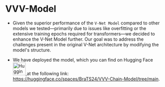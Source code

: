 # VVV-Model
 - Given the superior performance of the `V-Net Model` compared to other models we tested—primarily due to issues like overfitting or the extensive training epochs required for transformers—we decided to enhance the V-Net Model further. Our goal was to address the challenges present in the original V-Net architecture by modifying the model's structure.

- We have deployed the model, which you can find on Hugging Face</a><a href="https://huggingface.co/" target="_blank" rel="noreferrer">
  <img src="https://huggingface.co/front/assets/huggingface_logo-noborder.svg" alt="Hugging Face" width="40" height="40"/>
</a>  at the following link: https://huggingface.co/spaces/BraTS24/VVV-Chain-Model/tree/main.







